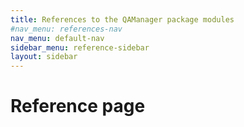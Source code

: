 ```yaml
---
title: References to the QAManager package modules
#nav_menu: references-nav
nav_menu: default-nav
sidebar_menu: reference-sidebar
layout: sidebar
---
```

# Reference page
